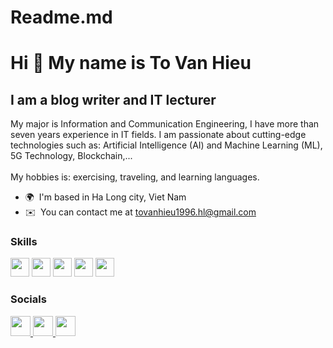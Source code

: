 # Readme.md
Hi 👋 My name is To Van Hieu
============================

I am a blog writer and IT lecturer
----------------------------------

My major is Information and Communication Engineering, I have more than seven years experience in IT fields. I am passionate about cutting-edge technologies such as: Artificial Intelligence (AI) and Machine Learning (ML), 5G Technology, Blockchain,... \
<br/>
My hobbies is: exercising, traveling, and learning languages.

* 🌍  I'm based in Ha Long city, Viet Nam
* ✉️  You can contact me at [tovanhieu1996.hl@gmail.com](mailto:tovanhieu1996.hl@gmail.com)

### Skills


<p align="left">
<img src="https://upload.wikimedia.org/wikipedia/commons/thumb/c/c3/Python-logo-notext.svg/1869px-Python-logo-notext.svg.png" width="30px" height="30px" alt="">
<img src="https://cdn.icon-icons.com/icons2/2415/PNG/512/java_original_wordmark_logo_icon_146459.png" width="30px" height="30px" alt="">
<img src="https://cdn-icons-png.flaticon.com/512/6132/6132222.png" width="30px" height="30px" alt="">
<img src="https://cdn-icons-png.flaticon.com/512/919/919827.png" width="30px" height="30px" alt="">
<img src="https://cdn-icons-png.flaticon.com/512/919/919826.png" width="30px" height="30px" alt="">
</p>


### Socials

<p align="left"> <a href="https://www.github.com/tovanhieu" target="_blank" rel="noreferrer"> <picture> <source media="(prefers-color-scheme: dark)" srcset="https://raw.githubusercontent.com/danielcranney/readme-generator/main/public/icons/socials/github-dark.svg" /> <source media="(prefers-color-scheme: light)" srcset="https://raw.githubusercontent.com/danielcranney/readme-generator/main/public/icons/socials/github.svg" /> <img src="https://raw.githubusercontent.com/danielcranney/readme-generator/main/public/icons/socials/github.svg" width="32" height="32" /> </picture> </a> <a href="http://www.instagram.com/hieutv96" target="_blank" rel="noreferrer"> <picture> <source media="(prefers-color-scheme: dark)" srcset="undefined" /> <source media="(prefers-color-scheme: light)" srcset="https://raw.githubusercontent.com/danielcranney/readme-generator/main/public/icons/socials/instagram.svg" /> <img src="https://raw.githubusercontent.com/danielcranney/readme-generator/main/public/icons/socials/instagram.svg" width="32" height="32" /> </picture> </a> <a href="https://www.linkedin.com/in/tô-văn-hiệu-8b566a130/" target="_blank" rel="noreferrer"> <picture> <source media="(prefers-color-scheme: dark)" srcset="undefined" /> <source media="(prefers-color-scheme: light)" srcset="https://raw.githubusercontent.com/danielcranney/readme-generator/main/public/icons/socials/linkedin.svg" /> <img src="https://raw.githubusercontent.com/danielcranney/readme-generator/main/public/icons/socials/linkedin.svg" width="32" height="32" /> </picture> </a></p>
